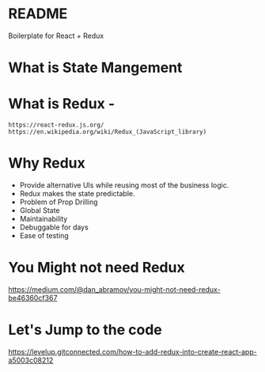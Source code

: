 # README #

Boilerplate for React + Redux

# What is State Mangement 

# What is Redux -
    https://react-redux.js.org/
    https://en.wikipedia.org/wiki/Redux_(JavaScript_library) 

# Why Redux

  - Provide alternative UIs while reusing most of the business logic. 
  - Redux makes the state predictable.
  - Problem of Prop Drilling
  - Global State 
  - Maintainability
  - Debuggable for days
  - Ease of testing

# You Might not need Redux 

   https://medium.com/@dan_abramov/you-might-not-need-redux-be46360cf367

# Let's Jump to the code 

https://levelup.gitconnected.com/how-to-add-redux-into-create-react-app-a5003c08212


